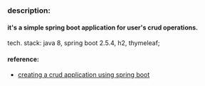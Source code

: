 ### description:
#### it's a simple spring boot application for user's crud operations.

tech. stack:
java 8,
spring boot 2.5.4,
h2,
thymeleaf;

#### reference:
* [creating a crud application using spring boot](https://www.youtube.com/watch?v=NA6n1Xu7o_g&ab_channel=EugeneSuleimanov)
